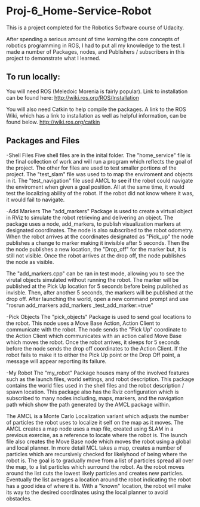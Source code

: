 # Proj-6_Home-Service-Robot

This is a project completed for the Robotics Software course of Udacity.

After spending a serious amount of time learning the core concepts of robotics programming in ROS, I had to put all my knowledge to the test.
I made a number of Packages, nodes, and Publishers / subscribers in this project to demonstrate what I learned. 

## To run locally:
You will need ROS (Meledoic Morenia is fairly popular).
Link to installation can be found here: http://wiki.ros.org/ROS/Installation

You will also need Catkin to help compile the packages.
A link to the ROS Wiki, which has a link to installation as well as helpful information, can be found below.
http://wiki.ros.org/catkin

## Packages and Files

-Shell Files
 Five shell files are in the inital folder. 
 The "home_service" file is the final collection of work and will run a program which reflects the goal of the project.
 The other for files are used to test smaller portions of the project.
 The "test_slam" file was used to to map the enviroment and objects in it.
 The "test_navigation" file used AMCL to see if the robot could navigate the enviroment when given a goal position.
 All at the same time, it would test the localizing ability of the robot. If the robot did not know where it was, it would fail to navigate.
 
 
-Add Markers
 The "add_markers" Package is used to create a virtual object in RViz to simulate the robot retrieving and delivering an object.
 The package uses a node, add_markers, to publish visualization markers at designated coordinates. The node is also subscribed to the robot odometry.
 When the robot arrives at the coordinates designated as "Pick_up" the node publishes a change to marker making it invisible after 5 seconds.
 Then the the node publishes a new location, the "Drop_off" for the marker but, it is still not visible.
 Once the robot arrives at the drop off, the node publishes the node as visible.
 
 The "add_markers.cpp" can be ran in test mode, allowing you to see the virutal objects simulated without running the robot.
 The marker will be published at the Pick Up location for 5 seconds before being published as invisble.
 Then, after another 5 seconds, the markers will be published at the drop off.
 After launching the world, open a new command prompt and use "rosrun add_markers add_markers _test_add_marker:=true"
 
-Pick Objects
 The "pick_objects" Package is used to send goal locations to the robot. 
 This node uses a Move Base Action, Action Client to communicate with the robot.
 The node sends the "Pick Up" coordinate to the Action Client which communicates with an action called Move Base which moves the robot.
 Once the robot arrives, it sleeps for 5 seconds before the node sends the drop off coordinates to the Action Client.
 If the robot fails to make it to either the Pick Up point or the Drop Off point, a message will appear reporting its failure.
 
 
-My Robot
 The "my_robot" Package houses many of the involved features such as the launch files, world settings, and robot description.
 This package contains the world files used in the shell files and the robot description / spawn location. 
 This package also has the Rviz configuration which is subscribed to many nodes including, maps, markers, and the navigation path which show the path generated by the AMCL package within.
 
 The AMCL is a Monte Carlo Localization variant which adjusts the number of particles the robot uses to localize it self on the map as it moves.
 The AMCL creates a map node uses a map file, created using SLAM in a previous exercise, as a reference to locate where the robot is. 
 The launch file also creates the Move Base node which moves the robot using a global and local planner.
 In more detail MCL takes a map, creates a number of particles which are recursively checked for likelyhood of being where the robot is.
 The goal is to gradually move from a list of particles spread all over the map, to a list particles which surround the robot.
 As the robot moves around the list cuts the lowest likely particles and creates new particles. 
 Eventually the list averages a location around the robot indicating the robot has a good idea of where it is. 
 With a "known" location, the robot will make its way to the desired coordinates using the local planner to avoid obstacles.
 
